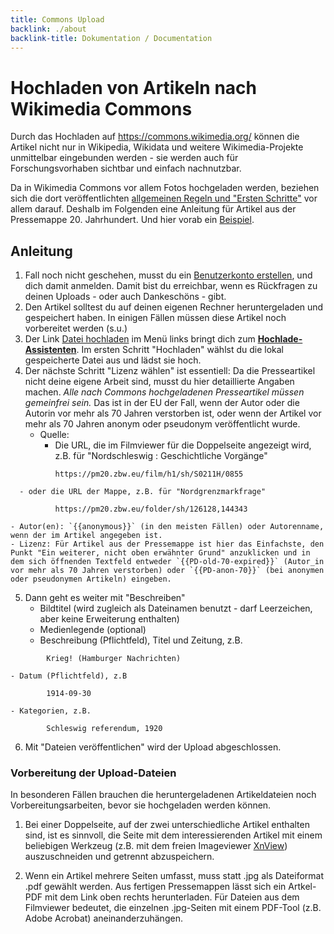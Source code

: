 ```yaml
---
title: Commons Upload
backlink: ./about
backlink-title: Dokumentation / Documentation
---
```


# Hochladen von Artikeln nach Wikimedia Commons

Durch das Hochladen auf https://commons.wikimedia.org/ können die Artikel nicht nur in Wikipedia, Wikidata und weitere Wikimedia-Projekte unmittelbar eingebunden werden - sie werden auch für Forschungsvorhaben sichtbar und einfach nachnutzbar.

Da in Wikimedia Commons vor allem Fotos hochgeladen werden, beziehen sich die dort veröffentlichten [allgemeinen Regeln und "Ersten Schritte"](https://commons.wikimedia.org/wiki/Commons:First_steps/Uploading_files/de) vor allem darauf. Deshalb im Folgenden eine Anleitung für Artikel aus der Pressemappe 20. Jahrhundert. Und hier vorab ein [Beispiel](https://commons.wikimedia.org/wiki/File:Krieg!_Hamburger_Nachrichten_1914-08-30.pdf).

## Anleitung

1. Fall noch nicht geschehen, musst du ein [Benutzerkonto erstellen](https://commons.wikimedia.org/w/index.php?title=Special:CreateAccount&returnto=Commons%3AHochladen&returntoquery=uselang%3Dde), und dich damit anmelden. Damit bist du erreichbar, wenn es Rückfragen zu deinen Uploads - oder auch Dankeschöns - gibt.
2. Den Artikel solltest du auf deinen eigenen Rechner heruntergeladen und gespeichert haben. In einigen Fällen  müssen diese Artikel noch vorbereitet werden (s.u.)
3. Der Link [Datei hochladen](https://commons.wikimedia.org/wiki/Commons:Hochladen) im Menü links bringt dich zum [**Hochlade-Assistenten**](https://commons.wikimedia.org/w/index.php?title=Special:UploadWizard&uselang=de). Im ersten Schritt "Hochladen" wählst du die lokal gespeicherte Datei aus und lädst sie hoch.
4. Der nächste Schritt "Lizenz wählen" ist essentiell: Da die Presseartikel nicht deine eigene Arbeit sind, musst du hier detaillierte Angaben machen. _Alle nach Commons hochgeladenen Presseartikel müssen gemeinfrei sein._ Das ist in der EU der Fall, wenn der Autor oder die Autorin vor mehr als 70 Jahren verstorben ist, oder wenn der Artikel vor mehr als 70 Jahren anonym oder pseudonym veröffentlicht wurde.
    - Quelle: 
      - Die URL, die im Filmviewer für die Doppelseite angezeigt wird, z.B. für "Nordschleswig : Geschichtliche Vorgänge"
```
          https://pm20.zbw.eu/film/h1/sh/S0211H/0855
```
      - oder die URL der Mappe, z.B. für "Nordgrenzmarkfrage"
```
          https://pm20.zbw.eu/folder/sh/126128,144343
```
    - Autor(en): `{{anonymous}}` (in den meisten Fällen) oder Autorenname, wenn der im Artikel angegeben ist.
    - Lizenz: Für Artikel aus der Pressemappe ist hier das Einfachste, den Punkt "Ein weiterer, nicht oben erwähnter Grund" anzuklicken und in dem sich öffnenden Textfeld entweder `{{PD-old-70-expired}}` (Autor_in vor mehr als 70 Jahren verstorben) oder `{{PD-anon-70}}` (bei anonymen oder pseudonymen Artikeln) eingeben.
5. Dann geht es weiter mit "Beschreiben"
    - Bildtitel (wird zugleich als Dateinamen benutzt - darf Leerzeichen, aber keine Erweiterung enthalten)
    - Medienlegende (optional)
    - Beschreibung (Pflichtfeld), Titel und Zeitung, z.B.
```
        Krieg! (Hamburger Nachrichten)
```
    - Datum (Pflichtfeld), z.B
```
        1914-09-30
```
    - Kategorien, z.B.
```
        Schleswig referendum, 1920
```
6. Mit "Dateien veröffentlichen" wird der Upload abgeschlossen.

### Vorbereitung der Upload-Dateien

In besonderen Fällen brauchen die heruntergeladenen Artikeldateien noch Vorbereitungsarbeiten, bevor sie hochgeladen werden können.

1. Bei einer Doppelseite, auf der zwei unterschiedliche Artikel enthalten sind, ist es sinnvoll, die Seite mit dem interessierenden Artikel mit einem beliebigen Werkzeug (z.B. mit dem freien Imageviewer [XnView](https://www.xnview.com/de/)) auszuschneiden und getrennt abzuspeichern. 

2. Wenn ein Artikel mehrere Seiten umfasst, muss statt .jpg als Dateiformat .pdf gewählt werden. Aus fertigen Pressemappen lässt sich ein Artkel-PDF mit dem Link oben rechts herunterladen. Für Dateien aus dem Filmviewer bedeutet, die einzelnen .jpg-Seiten mit einem PDF-Tool (z.B. Adobe Acrobat) aneinanderzuhängen. 

